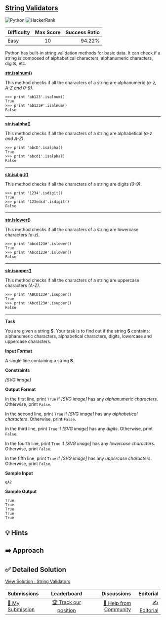 ## [String Validators](https://www.hackerrank.com/challenges/string-validators)

![Python](https://img.shields.io/badge/python-3670A0?style=for-the-badge&logo=python&logoColor=ffdd54) ![HackerRank](https://img.shields.io/badge/-Hackerrank-2EC866?style=for-the-badge&logo=HackerRank&logoColor=white)

| Difficulty | Max Score | Success Ratio |
| :--------- | :-------: | ------------: |
| Easy       |    10     |        94.22% |

Python has built\-in string validation methods for basic data. It can check if a string is composed of alphabetical characters, alphanumeric characters, digits, etc.


**[str.isalnum()](https://docs.python.org/2/library/stdtypes.html#str.isalnum)**   

This method checks if all the characters of a string are alphanumeric *(a\-z, A\-Z and 0\-9\)*.



```
>>> print 'ab123'.isalnum()
True
>>> print 'ab123#'.isalnum()
False

```



---


**[str.isalpha()](https://docs.python.org/2/library/stdtypes.html#str.isalpha)**   

This method checks if all the characters of a string are alphabetical *(a\-z and A\-Z)*.



```
>>> print 'abcD'.isalpha()
True
>>> print 'abcd1'.isalpha()
False

```



---


**[str.isdigit()](https://docs.python.org/2/library/stdtypes.html#str.isdigit)**   

This method checks if all the characters of a string are digits *(0\-9\)*.



```
>>> print '1234'.isdigit()
True
>>> print '123edsd'.isdigit()
False

```



---


**[str.islower()](https://docs.python.org/2/library/stdtypes.html#str.islower)**   

This method checks if all the characters of a string are lowercase characters *(a\-z)*.



```
>>> print 'abcd123#'.islower()
True
>>> print 'Abcd123#'.islower()
False

```



---


**[str.isupper()](https://docs.python.org/2/library/stdtypes.html#str.isupper)**   

This method checks if all the characters of a string are uppercase characters *(A\-Z)*.



```
>>> print 'ABCD123#'.isupper()
True
>>> print 'Abcd123#'.isupper()
False

```



---


**Task**

You are given a string **S**.
Your task is to find out if the string **S** contains: alphanumeric characters, alphabetical characters, digits, lowercase and uppercase characters.

**Input Format**

A single line containing a string **S**.


**Constraints**


 *[SVG image]* 

**Output Format**

In the first line, print `True` if  *[SVG image]*  has any *alphanumeric characters*. Otherwise, print `False`.   

In the second line, print `True` if  *[SVG image]*  has any *alphabetical characters*. Otherwise, print `False`.   

In the third line, print `True` if  *[SVG image]*  has any *digits*. Otherwise, print `False`.   

In the fourth line, print `True` if  *[SVG image]*  has any *lowercase characters*. Otherwise, print `False`.   

In the fifth line, print `True` if  *[SVG image]*  has any *uppercase characters*. Otherwise, print `False`. 

**Sample Input**


```
qA2

```
**Sample Output**


```
True
True
True
True
True

```

## 💡 Hints 

## ➡️ Approach 

## ✅ Detailed Solution
[View Solution : String Validators](./string_validators.py)

| Submissions                                                                            |                                         Leaderboard                                         |                                                                            Discussions |                                                                        Editorial |
| :------------------------------------------------------------------------------------- | :-----------------------------------------------------------------------------------------: | -------------------------------------------------------------------------------------: | -------------------------------------------------------------------------------: |
| [📝 My Submission](https://www.hackerrank.com/challenges/string-validators/submissions) | [🏆 Track our position](https://www.hackerrank.com/challenges/string-validators/leaderboard) | [🤔 Help from Community](https://www.hackerrank.com/challenges/string-validators/forum) | [✍️ Editorial](https://www.hackerrank.com/challenges/string-validators/editorial) |

